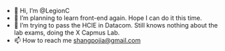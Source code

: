 - 👋 Hi, I’m @LegionC
- 👀 I’m planning to learn front-end again. Hope I can do it this time. 
- 🌱 I’m trying to pass the HCIE in Datacom. Still knows nothing about the lab exams, doing the X Capmus Lab.
- 📫 How to reach me shangpojia@gmail.com

<!---
LegionC/LegionC is a ✨ special ✨ repository because its `README.md` (this file) appears on your GitHub profile.
You can click the Preview link to take a look at your changes.
--->
